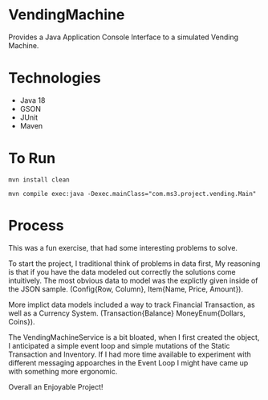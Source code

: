 # VendingMachine
Provides a Java Application Console Interface to a simulated Vending Machine.

# Technologies
- Java 18
- GSON
- JUnit
- Maven

# To Run
``` console
mvn install clean
```
``` console
mvn compile exec:java -Dexec.mainClass="com.ms3.project.vending.Main"
```

# Process
This was a fun exercise, that had some interesting problems to solve.

To start the project, I traditional think of problems in data first, My reasoning is that if you have the data modeled out correctly the solutions come intuitively.
The most obvious data to model was the explictly given inside of the JSON sample. (Config{Row, Column}, Item{Name, Price, Amount}).

More implict data models included a way to track Financial Transaction, as well as a Currency System.
(Transaction{Balance} MoneyEnum{Dollars, Coins}).

The VendingMachineService is a bit bloated, when I first created the object, I anticipated a simple event loop and simple mutations of the Static Transaction and Inventory. If I had more time available to experiment with different messaging appoarches in the Event Loop I might have came up with something more ergonomic. 

Overall an Enjoyable Project!
